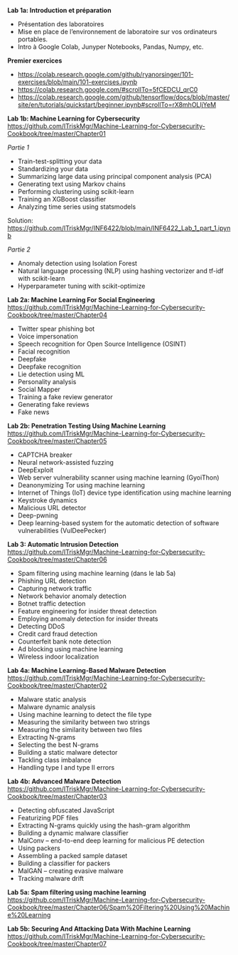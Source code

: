 **Lab 1a: Introduction et préparation**
 - Présentation des laboratoires
 - Mise en place de l’environnement de laboratoire sur vos ordinateurs portables.
 - Intro à Google Colab, Junyper Notebooks, Pandas, Numpy, etc.

**Premier exercices**
 - https://colab.research.google.com/github/ryanorsinger/101-exercises/blob/main/101-exercises.ipynb 
 - https://colab.research.google.com/#scrollTo=5fCEDCU_qrC0 
 - https://colab.research.google.com/github/tensorflow/docs/blob/master/site/en/tutorials/quickstart/beginner.ipynb#scrollTo=rX8mhOLljYeM 

**Lab 1b: Machine Learning for Cybersecurity**
https://github.com/ITriskMgr/Machine-Learning-for-Cybersecurity-Cookbook/tree/master/Chapter01

*Partie 1* 
 - Train-test-splitting your data
 - Standardizing your data
 - Summarizing large data using principal component analysis (PCA)
 - Generating text using Markov chains
 - Performing clustering using scikit-learn
 - Training an XGBoost classifier
 - Analyzing time series using statsmodels
 
 Solution: https://github.com/ITriskMgr/INF6422/blob/main/INF6422_Lab_1_part_1.ipynb

*Partie 2*
 - Anomaly detection using Isolation Forest
 - Natural language processing (NLP) using hashing vectorizer and tf-idf with scikit-learn
 - Hyperparameter tuning with scikit-optimize

**Lab 2a: Machine Learning For Social Engineering**
https://github.com/ITriskMgr/Machine-Learning-for-Cybersecurity-Cookbook/tree/master/Chapter04
 - Twitter spear phishing bot
 - Voice impersonation
 - Speech recognition for Open Source Intelligence (OSINT)
 - Facial recognition
 - Deepfake
 - Deepfake recognition
 - Lie detection using ML
 - Personality analysis
 - Social Mapper
 - Training a fake review generator
 - Generating fake reviews
 - Fake news

**Lab 2b: Penetration Testing Using Machine Learning**
https://github.com/ITriskMgr/Machine-Learning-for-Cybersecurity-Cookbook/tree/master/Chapter05
 - CAPTCHA breaker
 - Neural network-assisted fuzzing
 - DeepExploit
 - Web server vulnerability scanner using machine learning (GyoiThon)
 - Deanonymizing Tor using machine learning
 - Internet of Things (IoT) device type identification using machine learning
 - Keystroke dynamics
 - Malicious URL detector
 - Deep-pwning
 - Deep learning-based system for the automatic detection of software vulnerabilities (VulDeePecker)

**Lab 3: Automatic Intrusion Detection**
https://github.com/ITriskMgr/Machine-Learning-for-Cybersecurity-Cookbook/tree/master/Chapter06
 - Spam filtering using machine learning (dans le lab 5a)
 - Phishing URL detection
 - Capturing network traffic
 - Network behavior anomaly detection
 - Botnet traffic detection
 - Feature engineering for insider threat detection
 - Employing anomaly detection for insider threats
 - Detecting DDoS
 - Credit card fraud detection
 - Counterfeit bank note detection
 - Ad blocking using machine learning
 - Wireless indoor localization

**Lab 4a: Machine Learning-Based Malware Detection**
https://github.com/ITriskMgr/Machine-Learning-for-Cybersecurity-Cookbook/tree/master/Chapter02
 - Malware static analysis
 - Malware dynamic analysis
 - Using machine learning to detect the file type
 - Measuring the similarity between two strings
 - Measuring the similarity between two files
 - Extracting N-grams
 - Selecting the best N-grams
 - Building a static malware detector
 - Tackling class imbalance
 - Handling type I and type II errors

**Lab 4b: Advanced Malware Detection**
https://github.com/ITriskMgr/Machine-Learning-for-Cybersecurity-Cookbook/tree/master/Chapter03
 - Detecting obfuscated JavaScript
 - Featurizing PDF files
 - Extracting N-grams quickly using the hash-gram algorithm
 - Building a dynamic malware classifier
 - MalConv – end-to-end deep learning for malicious PE detection
 - Using packers
 - Assembling a packed sample dataset
 - Building a classifier for packers
 - MalGAN – creating evasive malware
 - Tracking malware drift

**Lab 5a: Spam filtering using machine learning**
https://github.com/ITriskMgr/Machine-Learning-for-Cybersecurity-Cookbook/tree/master/Chapter06/Spam%20Filtering%20Using%20Machine%20Learning

**Lab 5b: Securing And Attacking Data With Machine Learning**
https://github.com/ITriskMgr/Machine-Learning-for-Cybersecurity-Cookbook/tree/master/Chapter07
